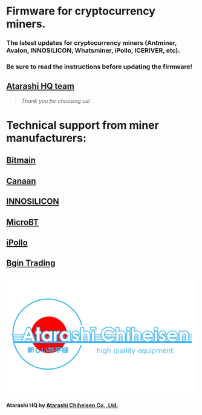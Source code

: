 # Firmware for cryptocurrency miners.
### The latest updates for cryptocurrency miners (Antminer, Avalon, INNOSILICON, Whatsminer, iPollo, ICERIVER, etc).
### Be sure to read the instructions before updating the firmware!

## [Atarashi HQ team](https://atarashihq.com/)
> *Thank you for choosing us!*

# Technical support from miner manufacturers:

## [Bitmain](https://support.bitmain.com/hc/en-us)
## [Canaan](https://canaan.io/service/447)
## [INNOSILICON](https://www.innosilicon.com/html/support_en/index.html)
## [MicroBT](https://whatsminer.com/src/views/support.html)
## [iPollo](https://ipollo.com/pages/v-series-firmware#)
## [Bgin Trading](https://www.iceriver.io/firmware-download/)



![](https://github.com/AtarashiHQ/Bitcoin-miners/blob/main/Logo%20AC.jpg)
#### Atarashi HQ by [Atarashi Chiheisen Co., Ltd.](https://atarashichiheisen.com/)
